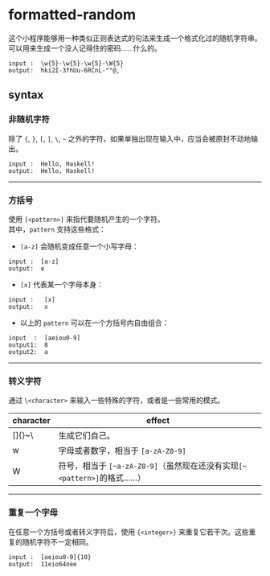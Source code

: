 # formatted-random
这个小程序能够用一种类似正则表达式的句法来生成一个格式化过的随机字符串。  
可以用来生成一个没人记得住的密码……什么的。
```
input :  \w{5}-\w{5}-\w{5}-\W{5}
output:  hki2I-3fhUu-6RCnL-""@,`
```

## syntax
### 非随机字符
除了 `{`, `}`, `[`, `]`, `\`, `~` 之外的字符，如果单独出现在输入中，应当会被原封不动地输出。
```
input :  Hello, Haskell!
output:  Hello, Haskell!
```
------------
### 方括号
使用 `[<pattern>]` 来指代要随机产生的一个字符。  
其中，`pattern` 支持这些格式：
- `[a-z]` 会随机变成任意一个小写字母：  
```
input :  [a-z]
output:  e
``` 
- `[x]` 代表某一个字母本身：  
```
input :   [x]
output:   x
```
- 以上的 `pattern` 可以在一个方括号内自由组合：
```
input  :  [aeiou0-9]
output1:  8
output2:  a
```
------------
### 转义字符
通过 `\<character>` 来输入一些特殊的字符，或者是一些常用的模式。

| character | effect                                                                  |
| --------- | ----------------------------------------------------------------------- |
| []{}~\    | 生成它们自己。                                                            |
| w         | 字母或者数字，相当于 `[a-zA-Z0-9]`                                         |
| W         | 符号，相当于 `[~a-zA-Z0-9]`（虽然现在还没有实现`[~<pattern>]`的格式……）       |   
-------------
### 重复一个字母
在任意一个方括号或者转义字符后，使用 `{<integer>}` 来重复它若干次。这些重复的随机字符不一定相同。
```
input :  [aeiou0-9]{10}
output:  11eio64oee
```